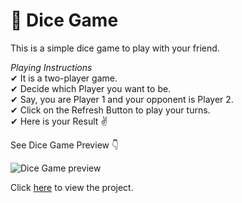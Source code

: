 # 🎲 Dice Game

This is a simple dice game to play with your friend.

*Playing Instructions* <br />
✔ It is a two-player game. <br />
✔ Decide which Player you want to be. <br />
✔ Say, you are Player 1 and your opponent is Player 2. <br />
✔ Click on the Refresh Button to play your turns. <br />
✔ Here is your Result ✌

See Dice Game Preview 👇

![Dice Game preview](https://kakuli-coder.github.io/DiceGame/images/mainImg.png)

Click [here](https://kakuli-coder.github.io/DiceGame/) to view the project.
